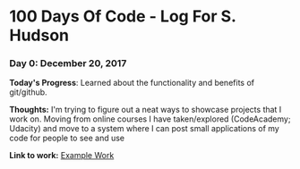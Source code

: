 # 100 Days Of Code - Log For S. Hudson

### Day 0: December 20, 2017 

**Today's Progress**: Learned about the functionality and benefits of git/github.

**Thoughts:** I'm trying to figure out a neat ways to showcase projects that I work on. Moving from online courses I have taken/explored (CodeAcademy; Udacity) and move to a system where I can post small applications of my code for people to see and use

**Link to work:** [Example Work](http://www.example.com)


